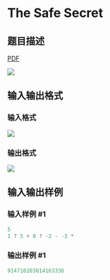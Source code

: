# The Safe Secret

## 题目描述

[problemUrl]: https://uva.onlinejudge.org/index.php?option=com_onlinejudge&Itemid=8&category=861&page=show_problem&problem=4750

[PDF](https://uva.onlinejudge.org/external/128/p12885.pdf)

![](https://cdn.luogu.com.cn/upload/vjudge_pic/UVA12885/81550733083882aceb88f6c4de04b96c5cad667e.png)

## 输入输出格式

### 输入格式

![](https://cdn.luogu.com.cn/upload/vjudge_pic/UVA12885/bab18a0bafb857187e31fec3dd99d372712716da.png)

### 输出格式

![](https://cdn.luogu.com.cn/upload/vjudge_pic/UVA12885/4d16d3c5de956a21213d953b065342e7a9aaf823.png)

## 输入输出样例

### 输入样例 #1

```cpp
5
1 ? 5 + 0 ? -2 - -3 *
```


### 输出样例 #1

```cpp
914710203014163336
```


